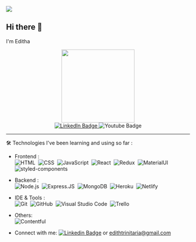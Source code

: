 <img src="https://images.unsplash.com/photo-1465146344425-f00d5f5c8f07?ixlib=rb-4.0.3&ixid=M3wxMjA3fDB8MHxwaG90by1wYWdlfHx8fGVufDB8fHx8fA%3D%3D&auto=format&fit=crop&w=1752&q=80" />

## Hi there 👋
I'm Editha

<div id="header" align="center">
  <img src="https://media4.giphy.com/media/f6hnhHkks8bk4jwjh3/giphy.gif?cid=ecf05e47tcf11oev0ipk3pcfz38r502njcytndip46ekht3x&rid=giphy.gif&ct=s" width="200"/>
</div>

<div id="badges" align="center">
  <a href="https://www.linkedin.com/in/edtrinitaria/">
    <img src="https://img.shields.io/badge/LinkedIn-blue?style=for-the-badge&logo=linkedin&logoColor=white" alt="LinkedIn Badge"/>
  </a>
  <a https://www.youtube.com/channel/UCoqBNV0MtS_ZvnmnjQ91ydg">
    <img src="https://img.shields.io/badge/YouTube-red?style=for-the-badge&logo=youtube&logoColor=white" alt="Youtube Badge"/>
  </a>
</div>

---

:hammer_and_wrench: Technologies I've been learning and using so far :

- Frontend : <br />
![HTML](https://img.shields.io/badge/-HTML-333333?style=flat&logo=HTML5)&nbsp;
![CSS](https://img.shields.io/badge/-CSS-333333?style=flat&logo=CSS3&logoColor=1572B6)&nbsp;
![JavaScript](https://img.shields.io/badge/-JavaScript-333333?style=flat&logo=javascript)&nbsp;
![React](https://img.shields.io/badge/-React-333333?style=flat&logo=react)&nbsp;
![Redux](https://img.shields.io/badge/-Redux-333333?style=flat&logo=redux)&nbsp;
![MaterialUI](https://img.shields.io/badge/-MatrialUI-333333?style=flat&logo=material-UI)&nbsp;
![styled-components](https://img.shields.io/badge/-StyledComponents-333333?style=flat&logo=styled-components)&nbsp;


- Backend : <br />
![Node.js](https://img.shields.io/badge/-Node.js-333333?style=flat&logo=node.js)&nbsp;
![Express.JS](https://img.shields.io/badge/-Express.JS-333333?style=flat&logo=Express.JS)&nbsp;
![MongoDB](https://img.shields.io/badge/-MongoDB-333333?style=flat&logo=mongodb)&nbsp;
![Heroku](https://img.shields.io/badge/-Heroku-333333?style=flat&logo=heroku)&nbsp;
![Netlify](https://img.shields.io/badge/-Netlify-333333?style=flat&logo=netlify)&nbsp;

- IDE & Tools : <br />
![Git](https://img.shields.io/badge/-Git-333333?style=flat&logo=git)&nbsp;
![GitHub](https://img.shields.io/badge/-GitHub-333333?style=flat&logo=github)&nbsp;
![Visual Studio Code](https://img.shields.io/badge/-Visual%20Studio%20Code-333333?style=flat&logo=visual-studio-code&logoColor=007ACC)&nbsp;
![Trello](https://img.shields.io/badge/-Trello-333333?style=flat&logo=trello&logoColor=007ACC)&nbsp;

- Others: <br />
![Contentful](https://img.shields.io/badge/-CDN:Contentful-333333?style=flat)&nbsp;

- Connect with me: 
[![Linkedin Badge](https://img.shields.io/badge/Editha-blue?style=for-the-badge&logo=Linkedin&logoColor=white)](https://www.linkedin.com/in/edtrinitaria/) or edithtrinitaria@gmail.com

